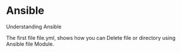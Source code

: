 # Ansible
Understanding Ansible 

The first file file.yml, shows how you can Delete file or directory using Ansible file Module.
